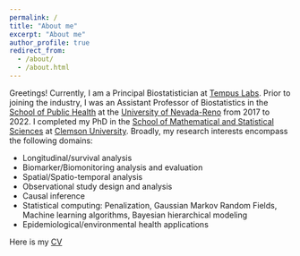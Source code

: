 ```yaml
---
permalink: /
title: "About me"
excerpt: "About me"
author_profile: true
redirect_from: 
  - /about/
  - /about.html
---
```


Greetings! Currently, I am a Principal Biostatistician at [Tempus Labs](https://www.tempus.com/). Prior to joining the industry, I was an Assistant Professor of Biostatistics in the [School of Public Health](https://www.unr.edu/public-health) at the [University of Nevada-Reno](https://www.unr.edu/) from 2017 to 2022. I completed my PhD in the [School of Mathematical and Statistical Sciences](https://www.clemson.edu/science/academics/departments/mathstat/index.html) at [Clemson University](https://www.clemson.edu/). Broadly, my research interests encompass the following domains:
- Longitudinal/survival analysis
- Biomarker/Biomonitoring analysis and evaluation
- Spatial/Spatio-temporal analysis
- Observational study design and analysis
- Causal inference
- Statistical computing: Penalization, Gaussian Markov Random Fields, Machine learning algorithms, Bayesian hierarchical modeling
- Epidemiological/environmental health applications

Here is my [CV](https://drive.google.com/file/d/1k2qqESz_eF76dZ1blS-TkhqkXAdiPsDW/view?usp=drive_link)
